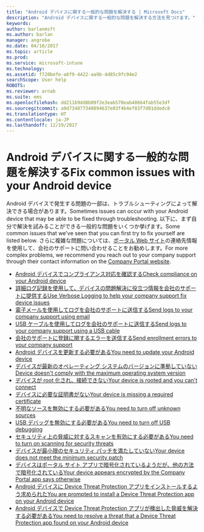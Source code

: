 ```yaml
---
title: "Android デバイスに関する一般的な問題を解決する | Microsoft Docs"
description: "Android デバイスに関する一般的な問題を解決する方法を見つけます。"
keywords: 
author: barlanmsft
ms.author: barlan
manager: angrobe
ms.date: 04/10/2017
ms.topic: article
ms.prod: 
ms.service: microsoft-intune
ms.technology: 
ms.assetid: f720befe-a6f9-4422-aa9b-4d85c9fc94e2
searchScope: User help
ROBOTS: 
ms.reviewer: arnab
ms.suite: ems
ms.openlocfilehash: dd211b9dd8b09f2e3eab570eab48664fab55e3df
ms.sourcegitcommit: a9d734877340894637e03f4b4ef83f7d01ddedc8
ms.translationtype: HT
ms.contentlocale: ja-JP
ms.lasthandoff: 12/19/2017
---
```

# <a name="fix-common-issues-with-your-android-device"></a><span data-ttu-id="c66cf-103">Android デバイスに関する一般的な問題を解決する</span><span class="sxs-lookup"><span data-stu-id="c66cf-103">Fix common issues with your Android device</span></span>

<span data-ttu-id="c66cf-104">Android デバイスで発生する問題の一部は、トラブルシューティングによって解決できる場合があります。</span><span class="sxs-lookup"><span data-stu-id="c66cf-104">Sometimes issues can occur with your Android device that may be able to be fixed through troubleshooting.</span></span> <span data-ttu-id="c66cf-105">以下に、まず自分で解決を試みることができる一般的な問題をいくつか挙げます。</span><span class="sxs-lookup"><span data-stu-id="c66cf-105">Some common issues that we've seen that you can first try to fix yourself are listed below.</span></span> <span data-ttu-id="c66cf-106">さらに複雑な問題については、[ポータル Web サイト](https://portal.manage.microsoft.com#HelpDeskDialog)の連絡先情報を使用して、会社のサポートに問い合わせることをお勧めします。</span><span class="sxs-lookup"><span data-stu-id="c66cf-106">For more complex problems, we recommend you reach out to your company support through their contact information on the [Company Portal website](https://portal.manage.microsoft.com#HelpDeskDialog).</span></span>

- [<span data-ttu-id="c66cf-107">Android デバイスでコンプライアンス対応を確認する</span><span class="sxs-lookup"><span data-stu-id="c66cf-107">Check compliance on your Android device</span></span>](check-compliance-on-your-device-android.md)
- [<span data-ttu-id="c66cf-108">詳細ログ記録を使用して、デバイスの問題解決に役立つ情報を会社のサポートに提供する</span><span class="sxs-lookup"><span data-stu-id="c66cf-108">Use Verbose Logging to help your company support fix device issues</span></span>](use-verbose-logging-to-help-your-it-administrator-fix-device-issues-android.md)
- [<span data-ttu-id="c66cf-109">電子メールを使用してログを会社のサポートに送信する</span><span class="sxs-lookup"><span data-stu-id="c66cf-109">Send logs to your company support using email</span></span>](send-logs-to-your-it-admin-by-email-android.md)
- [<span data-ttu-id="c66cf-110">USB ケーブルを使用してログを会社のサポートに送信する</span><span class="sxs-lookup"><span data-stu-id="c66cf-110">Send logs to your company support using a USB cable</span></span>](send-logs-to-your-it-admin-using-cable-android.md)
- [<span data-ttu-id="c66cf-111">会社のサポートに登録に関するエラーを送信する</span><span class="sxs-lookup"><span data-stu-id="c66cf-111">Send enrollment errors to your company support</span></span>](send-enrollment-errors-to-your-it-admin-android.md)
- [<span data-ttu-id="c66cf-112">Android デバイスを更新する必要がある</span><span class="sxs-lookup"><span data-stu-id="c66cf-112">You need to update your Android device</span></span>](you-need-to-update-your-android-device.md)
- [<span data-ttu-id="c66cf-113">デバイスが最新のオペレーティング システムのバージョンに準拠していない</span><span class="sxs-lookup"><span data-stu-id="c66cf-113">Device doesn't comply with the maximum operating system version</span></span>](your-android-version-isnt-yet-supported.md)
- [<span data-ttu-id="c66cf-114">デバイスが root 化され、接続できない</span><span class="sxs-lookup"><span data-stu-id="c66cf-114">Your device is rooted and you can't connect</span></span>](your-device-is-rooted-and-you-cant-connect-android.md)
- [<span data-ttu-id="c66cf-115">デバイスに必要な証明書がない</span><span class="sxs-lookup"><span data-stu-id="c66cf-115">Your device is missing a required certificate</span></span>](your-device-is-missing-a-required-certificate-landing-android.md)
- [<span data-ttu-id="c66cf-116">不明なソースを無効にする必要がある</span><span class="sxs-lookup"><span data-stu-id="c66cf-116">You need to turn off unknown sources</span></span>](you-need-to-turn-off-unknown-sources-android.md)
- [<span data-ttu-id="c66cf-117">USB デバッグを無効にする必要がある</span><span class="sxs-lookup"><span data-stu-id="c66cf-117">You need to turn off USB debugging</span></span>](you-need-to-turn-off-usb-debugging-android.md)
- [<span data-ttu-id="c66cf-118">セキュリティ上の脅威に対するスキャンを有効にする必要がある</span><span class="sxs-lookup"><span data-stu-id="c66cf-118">You need to turn on scanning for security threats</span></span>](you-need-to-turn-on-scanning-for-security-threats-android.md)
- [<span data-ttu-id="c66cf-119">デバイスが最小限のセキュリティ パッチを満たしていない</span><span class="sxs-lookup"><span data-stu-id="c66cf-119">Your device does not meet the minimum security patch</span></span>](you-need-to-update-your-device-OS-security-patch-android.md)
- [<span data-ttu-id="c66cf-120">デバイスはポータル サイト アプリで暗号化されているようだが、他の方法で暗号化されている</span><span class="sxs-lookup"><span data-stu-id="c66cf-120">Your device appears encrypted by the Company Portal app says otherwise</span></span>](your-device-appears-encrypted-but-cp-says-otherwise-android.md)
- [<span data-ttu-id="c66cf-121">Android デバイスに Device Threat Protection アプリをインストールするよう求められた</span><span class="sxs-lookup"><span data-stu-id="c66cf-121">You are prompted to install a Device Threat Protection app on your Android device</span></span>](you-are-prompted-to-install-mtd-android.md)
- [<span data-ttu-id="c66cf-122">Android デバイスで Device Threat Protection アプリが検出した脅威を解決する必要がある</span><span class="sxs-lookup"><span data-stu-id="c66cf-122">You need to resolve a threat that a Device Threat Protection app found on your Android device</span></span>](you-need-to-resolve-a-threat-found-by-mtd-android.md)
